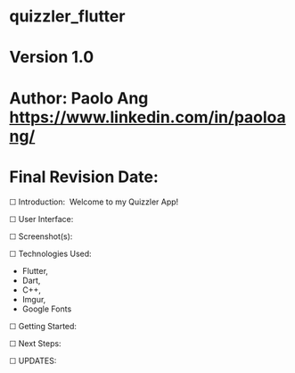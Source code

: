 # quizzler_flutter
# Version 1.0
# Author: Paolo Ang <https://www.linkedin.com/in/paoloang/>
# Final Revision Date: 






☐ Introduction: 
Welcome to my Quizzler App!



☐ User Interface: 


☐ Screenshot(s): 



☐ Technologies Used: 
- Flutter,
- Dart,
- C++,
- Imgur, 
- Google Fonts

☐ Getting Started: 



☐ Next Steps:




☐ UPDATES:
